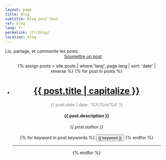 ```yaml
---
layout: page
title: Blog
subtitle: Blog pour tous
ref: blog
lang: fr
permalink: /fr/blog/
location: blog
---
```


<div class="header-page-image-posts">
    <div class="row">
        <div class="col-xs-12 slogan">
            Lis, partage, et commente les posts
        </div>
        <div class="col-xs-12" style="text-align:center">
            <a class="btn btn-green" href="https://goo.gl/forms/4Hs3YYuanEdzzsSv2">Soumettre un post</a>
        </div>
    </div>
</div>

<div class="list-posts">
    <ul class="no-style" style="text-align:center">
      {% assign posts = site.posts | where:'lang', page.lang | sort: 'date' | reverse %}
      {% for post in posts %}
        <li> 
          <h1><a href="{{ post.url }}">{{ post.title | capitalize }}</a></h1>
            <span style="color:grey">{{ post.date | date: '%Y/%m/%d' }}</span> <br>
            <h4>{{ post.description }}</h4>
           <i>{{ post.author }}</i><br><br>
          {% for keyword in post.keywords %}
            <button>{{ keyword }}</button>
          {% endfor %}
        </li>
        <hr>
      {% endfor %}
    </ul>
 </div>